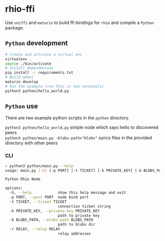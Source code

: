# rhio-ffi

Use `uniffi` and `maturin` to build ffi bindings for `rhio` and compile a `Python` package.

## `Python` development

```bash
# Create and activate a virtual env
virtualenv .
source ./bin/activate
# Install dependencies
pip install -r requirements.txt
# Build wheel
maturin develop
# Run the example (run this in two terminals)
python3 python/hello_world.py
```

## `Python` use

There are two example python scripts in the `python` directory. 

`python3 python/hello_world.py` simple node which says hello to discovered peers  
`python3 python/main.py -blobs-path="blobs"` syncs files in the provided directory with other peers

### CLI

```bash
> python3 python/main.py --help                
usage: main.py [-h] [-p PORT] [-t TICKET] [-k PRIVATE_KEY] [-b BLOBS_PATH] [-r RELAY]

Python Rhio Node

options:
  -h, --help            show this help message and exit
  -p PORT, --port PORT  node bind port
  -t TICKET, --ticket TICKET
                        connection ticket string
  -k PRIVATE_KEY, --private-key PRIVATE_KEY
                        path to private key
  -b BLOBS_PATH, --blobs-path BLOBS_PATH
                        path to blobs dir
  -r RELAY, --relay RELAY
                        relay addresses
```